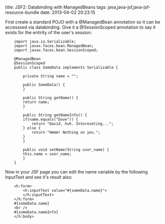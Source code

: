title: JSF2: Databinding with ManagedBeans
tags: java,java-jsf,java-jsf-resource-bundle
date: 2013-04-02 20:23:15

First create a standard POJO with a @ManagedBean annotation so it can be accesssed via databinding. Give it a @SessionScoped annotation to say it exists for the entirity of the user's session:

		import java.io.Serializable;
		import javax.faces.bean.ManagedBean;
		import javax.faces.bean.SessionScoped;

		@ManagedBean
		@SessionScoped
		public class SomeData implements Serializable {

		    private String name = "";

		    public SomeData() {
		    }

		    public String getName() {
			return name;
		    }

		    public String getNameInfo() {
			if(name.equals("Dave")) {
				return "David, huh. Intereseting...";
			} else {
				return "Hmmm! Nothing on you.";
			}	
		    }

		    public void setName(String user_name) {
			this.name = user_name;
		    }
		}

Now in your JSF page you can edit the name variable by the following InputText and see it's result also:

		<h:form>
		    <h:inputText value="#{someData.name}">
		    </h:inputText>
		</h:form>
		#{someData.name} 
		<br />
		#{someData.nameInfo}
		</h:body>
